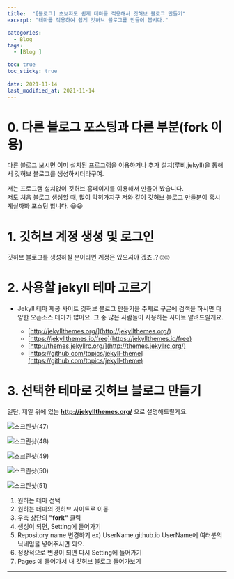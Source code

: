 ```yaml
---
title:  "[블로그] 초보자도 쉽게 테마를 적용해서 깃허브 블로그 만들기"
excerpt: "테마를 적용하여 쉽게 깃허브 블로그를 만들어 봅시다."

categories:
  - Blog
tags:
  - [Blog ]

toc: true
toc_sticky: true
 
date: 2021-11-14
last_modified_at: 2021-11-14
---
```


# 0. 다른 블로그 포스팅과 다른 부분(fork 이용)

다른 블로그 보시면 이미 설치된 프로그램을 이용하거나 추가 설치(루비,jekyll)을 통해서 깃허브 블로그를 생성하시더라구여.  
  
  저는 프로그램 설치없이 깃허브 홈페이지를 이용해서 만들어 봤습니다.  
  저도 처음 블로그 생성할 때, 많이 막혀가지구 저와 같이 깃허브 블로그 만들분이 혹시 계실까봐 포스팅 합니다.  😆😆  

# 1. 깃허브 계정 생성 및 로그인

깃허브 블로그를 생성하실 분이라면 계정은 있으셔야 겠죠..? 🙄🙄  

# 2. 사용할 jekyll 테마 고르기 

- Jekyll 테마 제공 사이트
깃허브 블로그 만들기을 주제로 구글에 검색을 하시면 다양한 오픈소스 테마가 많아요. 그 중 많은 사람들이 사용하는 사이트 알려드릴게요.  

  - [http://jekyllthemes.org/](http://jekyllthemes.org/)
  - [https://jekyllthemes.io/free](https://jekyllthemes.io/free)
  - [http://themes.jekyllrc.org/](http://themes.jekyllrc.org/)
  - [https://github.com/topics/jekyll-theme](https://github.com/topics/jekyll-theme)
  

# 3. 선택한 테마로 깃허브 블로그 만들기

  일단, 제일 위에 있는 **http://jekyllthemes.org/** 으로 설명해드릴게요.  

  ![스크린샷(47)](https://user-images.githubusercontent.com/55564114/141670962-59202068-21f1-4587-b70f-9c17b3c64f6b.png)  

  ![스크린샷(48)](https://user-images.githubusercontent.com/55564114/141670998-e1a076d1-9b70-4591-bae9-7e9a26f8cf4b.png)  

  ![스크린샷(49)](https://user-images.githubusercontent.com/55564114/141671035-8ba740fe-0a5c-41b9-b7c0-6bc7f06c3e7e.png)  

  ![스크린샷(50)](https://user-images.githubusercontent.com/55564114/141671193-e86bf428-3ab2-41a3-9450-64be9f94c60f.png)  

  ![스크린샷(51)](https://user-images.githubusercontent.com/55564114/141671328-71aaa9ea-c9d9-44dc-8614-4b5d3aa81126.png)  


  1. 원하는 테마 선택
  2. 원하는 테마의 깃허브 사이트로 이동
  3. 우측 상단의 **"fork"** 클릭
  4. 생성이 되면, Setting에 들어가기
  5. Repository name 변경하기
    ex) UserName.github.io 
    UserName에 여러분의 닉네임을 넣어주시면 되요.
  6. 정상적으로 변경이 되면 다시 Setting에 들어가기
  7. Pages 에 들어가서 내 깃허브 블로그 들어가보기  

---






